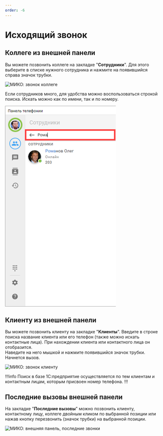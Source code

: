 ```yaml
---
order: -6
---
```


# Исходящий звонок
## Коллеге из внешней панели
Вы можете позвонить коллеге на закладке "**Сотрудники**". 
Для этого выберите в списке нужного сотрудника и нажмите на появившийся справа значок трубки.

<img class="miko-shadow img-zoomable"  
    src="/assets/panel/outgoing-call/cti_ishod_1.gif"
    data-original="/assets/panel/outgoing-call/cti_ishod_1.gif"
    srcset="/assets/panel/outgoing-call/cti_ishod_1_prev.gif 1x, /assets/panel/outgoing-call/cti_ishod_1.gif 2x" 
    alt="МИКО: звонок коллеге"
/> 

Если сотрудников много, для удобства можно воспользоваться строкой поиска. Искать можно как по имени, так и по номеру.

<img class="miko-shadow"  
    src="/assets/panel/outgoing-call/cti_ishod_2.png"
    alt="МИКО: поиск коллеги"
/> 

## Клиенту из внешней панели
Вы можете позвонить клиенту на закладке "**Клиенты**". 
Введите в строке поиска название клиента или его телефон (также можно искать контактные лица). При нахождении клиента или контактного лица он отобразится.  
Наведите на него мышкой и нажмите появившийся значок трубки. Начнется вызов.  

<img class="miko-shadow img-zoomable"  
    src="/assets/panel/outgoing-call/cti_ishod_3.gif"
    data-original="/assets/panel/outgoing-call/cti_ishod_3.gif"
    srcset="/assets/panel/outgoing-call/cti_ishod_3_prev.gif 1x, /assets/panel/outgoing-call/cti_ishod_3.gif 2x" 
    alt="МИКО: звонок клиенту"
/> 

!!!info 
Поиск в базе 1С:предприятие осуществляется по тем клиентам и контактным лицам, которым присвоен номер телефона.
!!!

## Последние вызовы внешней панели

На закладке "**Последние вызовы**" можно позвонить клиенту, контактному лицу, коллеге двойным кликом по выбранной позиции или нажав кнопку перезвонить (значок трубки) на выбранной позиции.  

<img class="miko-shadow img-zoomable"  
    src="/assets/panel/outgoing-call/cti_ishod_5.gif"
    data-original="/assets/panel/outgoing-call/cti_ishod_5.gif"
    srcset="/assets/panel/outgoing-call/cti_ishod_5_prev.gif 1x, /assets/panel/outgoing-call/cti_ishod_5.gif 2x" 
    alt="МИКО: внешняя панель, последние звонки"
/> 

